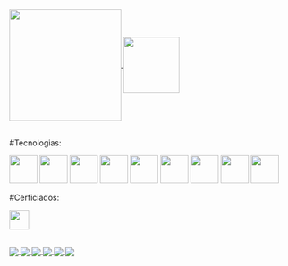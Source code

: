 <a href="https://github.com/mcosttaoficial/">
  <img height=200 align="center" src="https://github-readme-stats.vercel.app/api?username=mcosttaoficial&theme=dark&show_icons=true" />
</a>
<a href="https://github.com/mcosttaoficial/">
  <img height=100 align="center" src="https://github-readme-stats.vercel.app/api/top-langs?username=mcosttaoficial&layout=compact&langs_count=10&card_width=250&theme=dark" />
</a>
<br> </br>

<a>#Tecnologias:</a>

<img height= 50 src="https://cdn.jsdelivr.net/gh/devicons/devicon/icons/amazonwebservices/amazonwebservices-plain-wordmark.svg" /> <!-- AWS -->
<img height= 50 src="https://cdn.jsdelivr.net/gh/devicons/devicon/icons/docker/docker-plain-wordmark.svg" /> <!-- Docker -->
<img height= 50 src="https://cdn.jsdelivr.net/gh/devicons/devicon/icons/terraform/terraform-original.svg" /> <!-- TerraForm -->
<img height= 50 src="https://cdn.jsdelivr.net/gh/devicons/devicon/icons/bash/bash-original.svg" /> <!-- BASH -->
<img height= 50 src="https://cdn.jsdelivr.net/gh/devicons/devicon/icons/python/python-original-wordmark.svg" /> <!-- Python -->
<img height= 50 src="https://cdn.jsdelivr.net/gh/devicons/devicon/icons/javascript/javascript-plain.svg" /> <!-- JavaScript -->
<img height= 50 src="https://cdn.jsdelivr.net/gh/devicons/devicon/icons/ruby/ruby-plain-wordmark.svg" /> <!-- Ruby -->
<img height= 50 src="https://cdn.jsdelivr.net/gh/devicons/devicon/icons/linux/linux-original.svg" /> <!-- Linux -->
<img height= 50 src="https://upload.wikimedia.org/wikipedia/commons/e/e7/Dynamics365-color.svg" /> <!-- CRM Dynamics -->


<a>#Cerficiados:</a>

<img height= 35 src="https://media.tenor.com/On7kvXhzml4AAAAj/loading-gif.gif" /> <!-- Loading -->

<!--
<img align="center" src="https://img.shields.io/badge/LinkedIn-0077B5?style=for-the-badge&logo=linkedin&logoColor=white" />
<img align="center" src="https://img.shields.io/badge/Instagram-E4405F?style=for-the-badge&logo=instagram&logoColor=white" />
-->

<h2 dir="auto"></h2>

<a href="https://www.linkedin.com/in/matheuscostati/">
  <img align="center" src="https://img.shields.io/badge/LinkedIn-0077B5?style=for-the-badge&logo=linkedin&logoColor=white" />
</a>
<a href="https://instagram.com/matheuscosttaofc">
  <img align="center" src="https://img.shields.io/badge/Instagram-E4405F?style=for-the-badge&logo=instagram&logoColor=white" />
</a>
<a href="#">
  <img align="center" src="https://img.shields.io/badge/Discord-7289DA?style=for-the-badge&logo=discord&logoColor=white" />
</a>
<a href="#">
  <img align="center" src="https://img.shields.io/badge/Facebook-1877F2?style=for-the-badge&logo=facebook&logoColor=white" />
</a>
<a href="#">
  <img align="center" src="https://img.shields.io/badge/Twitter-1DA1F2?style=for-the-badge&logo=twitter&logoColor=white" />
</a>
<a href="#">
  <img align="center" src="https://img.shields.io/github/followers/mcosttaoficial.svg?style=social&label=Follow&maxAge=2592000" />
</a>

